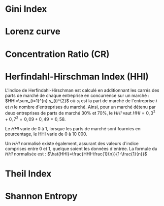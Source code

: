 # Gini Index


# Lorenz curve

# Concentration Ratio (CR)

# Herfindahl-Hirschman Index (HHI)

L'indice de Herfindahl-Hirschman est calculé en additionnant les carrés des parts de marché de chaque entreprise en concurrence sur un marché : $HHI=\sum_{i=1}^{n} s_{i}^{2}$ où $s_{i}$ est la part de marché de l'entreprise $i$ et $n$ le nombre d'entreprises du marché. Ainsi, pour un marché détenu par deux entreprises de parts de marché 30% et 70%, le $HHI$ vaut $HHI=0,3^{2}+0,7^{2}=0,09+0,49=0,58$.

Le $HHI$ varie de 0 à 1, lorsque les parts de marché sont fournies en pourcentage, le HHI varie de 0 à 10 000.

Un $HHI$ normalisé existe également, assurant des valeurs d'indice comprises entre 0 et 1, quelque soient les données d'entrée. La formule du $HHI$ normalisée est : $\hat{HHI}=\frac{HHI-\frac{1}{n}}{1-\frac{1}{n}}$


# Theil Index

# Shannon Entropy
